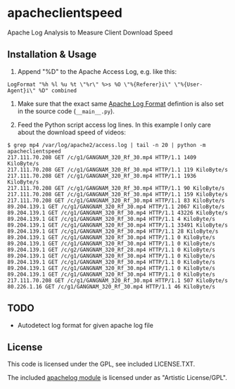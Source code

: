 apacheclientspeed
=================

Apache Log Analysis to Measure Client Download Speed

Installation & Usage
--------------------

1. Append "%D" to the Apache Access Log, e.g. like this:

  ```
  LogFormat "%h %l %u %t \"%r\" %>s %O \"%{Referer}i\" \"%{User-Agent}i\" %D" combined
  ```
1. Make sure that the exact same [Apache Log Format](http://httpd.apache.org/docs/current/mod/mod_log_config.html#formats) defintion is also set in the source code (`__main__.py`).

1. Feed the Python script access log lines. In this example I only care about the download speed of videos:

  ```
  $ grep mp4 /var/log/apache2/access.log | tail -n 20 | python -m apacheclientspeed
  217.111.70.208 GET /c/g1/GANGNAM_320_Rf_30.mp4 HTTP/1.1 1409 KiloByte/s
  217.111.70.208 GET /c/g1/GANGNAM_320_Rf_30.mp4 HTTP/1.1 119 KiloByte/s
  217.111.70.208 GET /c/g1/GANGNAM_320_Rf_30.mp4 HTTP/1.1 1936 KiloByte/s
  217.111.70.208 GET /c/g1/GANGNAM_320_Rf_30.mp4 HTTP/1.1 90 KiloByte/s
  217.111.70.208 GET /c/g1/GANGNAM_320_Rf_30.mp4 HTTP/1.1 159 KiloByte/s
  217.111.70.208 GET /c/g1/GANGNAM_320_Rf_30.mp4 HTTP/1.1 83 KiloByte/s
  89.204.139.1 GET /c/g1/GANGNAM_320_Rf_30.mp4 HTTP/1.1 2067 KiloByte/s
  89.204.139.1 GET /c/g1/GANGNAM_320_Rf_30.mp4 HTTP/1.1 43226 KiloByte/s
  89.204.139.1 GET /c/g1/GANGNAM_320_Rf_30.mp4 HTTP/1.1 4 KiloByte/s
  89.204.139.1 GET /c/g1/GANGNAM_320_Rf_30.mp4 HTTP/1.1 33491 KiloByte/s
  89.204.139.1 GET /c/g1/GANGNAM_320_Rf_30.mp4 HTTP/1.1 28 KiloByte/s
  89.204.139.1 GET /c/g1/GANGNAM_320_Rf_30.mp4 HTTP/1.1 0 KiloByte/s
  89.204.139.1 GET /c/g1/GANGNAM_320_Rf_30.mp4 HTTP/1.1 0 KiloByte/s
  89.204.139.1 GET /c/g2/GANGNAM_320_Rf_28.mp4 HTTP/1.1 0 KiloByte/s
  89.204.139.1 GET /c/g1/GANGNAM_320_Rf_30.mp4 HTTP/1.1 0 KiloByte/s
  89.204.139.1 GET /c/g1/GANGNAM_320_Rf_30.mp4 HTTP/1.1 0 KiloByte/s
  89.204.139.1 GET /c/g1/GANGNAM_320_Rf_30.mp4 HTTP/1.1 0 KiloByte/s
  89.204.139.1 GET /c/g1/GANGNAM_320_Rf_30.mp4 HTTP/1.1 0 KiloByte/s
  217.111.70.208 GET /c/g1/GANGNAM_320_Rf_30.mp4 HTTP/1.1 507 KiloByte/s
  80.226.1.16 GET /c/g1/GANGNAM_320_Rf_30.mp4 HTTP/1.1 46 KiloByte/s
  ```

TODO
----

* Autodetect log format for given apache log file


License
-------

This code is licensed under the GPL, see included LICENSE.TXT.

The included [apachelog module](https://code.google.com/p/apachelog/) is licensed under as "Artistic License/GPL".
